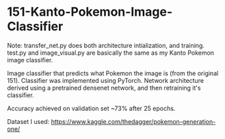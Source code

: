 # 151-Kanto-Pokemon-Image-Classifier

Note: transfer_net.py does both architecture intialization, and training. test.py and image_visual.py are basically the same as my Kanto Pokemon image classifier. 

Image classifier that predicts what Pokemon the image is (from the original 151). Classifier was implemented using PyTorch. Network architecture derived using a pretrained densenet network, and then retraining it's classifier. 

Accuracy achieved on validation set ~73% after 25 epochs. 

Dataset I used: https://www.kaggle.com/thedagger/pokemon-generation-one/

